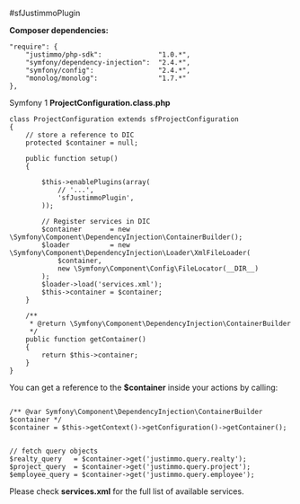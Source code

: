 #sfJustimmoPlugin


__Composer dependencies:__


```
"require": {
    "justimmo/php-sdk":              "1.0.*",
    "symfony/dependency-injection":  "2.4.*",
    "symfony/config":                "2.4.*",
    "monolog/monolog":               "1.7.*"
},
```

Symfony 1 __ProjectConfiguration.class.php__

```
class ProjectConfiguration extends sfProjectConfiguration
{
    // store a reference to DIC
    protected $container = null;

    public function setup()
    {

        $this->enablePlugins(array(
            // '...',
            'sfJustimmoPlugin',
        ));

        // Register services in DIC
        $container       = new \Symfony\Component\DependencyInjection\ContainerBuilder();
        $loader          = new \Symfony\Component\DependencyInjection\Loader\XmlFileLoader(
            $container,
            new \Symfony\Component\Config\FileLocator(__DIR__)
        );
        $loader->load('services.xml');
        $this->container = $container;
    }

    /**
     * @return \Symfony\Component\DependencyInjection\ContainerBuilder
     */
    public function getContainer()
    {
        return $this->container;
    }
}
```

You can get a reference to the __$container__ inside your actions by calling:

```

/** @var Symfony\Component\DependencyInjection\ContainerBuilder $container */
$container = $this->getContext()->getConfiguration()->getContainer();


// fetch query objects
$realty_query   = $container->get('justimmo.query.realty');
$project_query  = $container->get('justimmo.query.project');
$employee_query = $container->get('justimmo.query.employee');
```

Please check __services.xml__ for the full list of available services.
